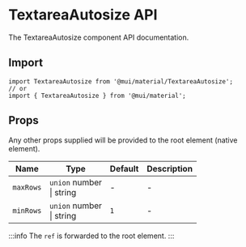# TextareaAutosize API

The TextareaAutosize component API documentation.

## Import

```
import TextareaAutosize from '@mui/material/TextareaAutosize';
// or
import { TextareaAutosize } from '@mui/material';
```

## Props

Any other props supplied will be provided to the root element (native element).

| Name | Type | Default | Description |
| --- | --- | --- | --- |
| `maxRows` | `union` number<br>\| string | - | - |
| `minRows` | `union` number<br>\| string | `1` | - |

:::info
The `ref` is forwarded to the root element.
:::